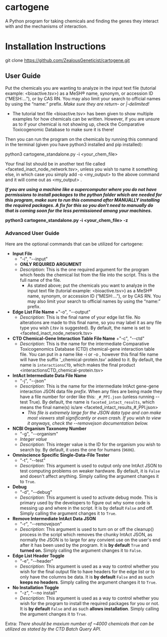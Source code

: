 # cartogene
A Python program for taking chemicals and finding the genes they interact with and the mechanisms of interaction.

# Installation Instructions
git clone https://github.com/ZealousGeneticist/cartogene.git

## User Guide
Put the chemicals you are wanting to analyze in the input text file (tutorial example: <bioactive.tsv>) as a MeSH® name, synonym, or accession ID (“MESH:…”), or by CAS RN. You may also limit your search to official names by using the “name:” prefix. *Make sure they are return- or |-delimited!*
+ The tutorial text file <bioactive.tsv> has been given to show multiple examples for how chemicals can be written. However, if you are unsure as to if your chemical is not showing up, check the Comparative Toxicogenomic Database to make sure it is there!

Then you can run the program on the chemicals by running this command in the terminal (given you have python3 installed and pip installed):

python3 cartogene_standalone.py -i <your_chem_file>

Your final list should be in another text file called <faceted_inact_node_network.tsv>, unless you wish to name it something else, in which case you simply add -o <my_output> to the above command and it will come out as <my_output> .

***If you are using a machine like a supercomputer where you do not have permissions to install packages to the python folder which are needed for this program, make sure to run this command after MANUALLY installing the required packages. A fix for this so you don't need to manually do that is coming soon for the less permissioned among your machines.***

**python3 cartogene_standalone.py -i <your_chem_file> -z**

### Advanced User Guide
Here are the optional commands that can be utilized for cartogene: 
+ **Input File**
    + "-i", "--input"
    + **ONLY REQUIRED ARGUMENT**
    + *Description*: This is the one required argument for the program which feeds the chemical list from the file into the script. This is the full name of the file.
        + As stated above; put the chemicals you want to analyze in the input text file (tutorial example: <bioactive.tsv>) as a MeSH® name, synonym, or accession ID (“MESH:…”), or by CAS RN. You may also limit your search to official names by using the “name:” prefix.
+ **Edge List File Name**
    +"-o", "--output"
    + *Description*: This is the final name of your edge list file. No alterations are made to this final name, so you may label it as any file type you wish (.tsv is suggested). By default, the name is set to <faceted_inact_node_network.tsv>
+ **CTD Chemical-Gene Interaction Table File Name**
    +"-c", "--ctd"
    + *Description*: This is the name for the intermediate Comparative Toxicogenomics Database (CTD) chemical-gene interaction table file. You can put in a name like -i or -o , however this final file name will have the suffix '_chemical-protein.tsv' added to it. By default, the name is `interactionsCTD`, which makes the final product <interactionsCTD_chemical-protein.tsv>
+ **IntAct Intermediate Data File Name**
    + "-j", "--json"
    + *Description*: This is the name for the intermediate IntAct gene-gene interaction JSON data file *prefix*. When any files are being made they have a file number for order like this: `_#_PPI.json` (unless running --test True). By default, the name is `faceted_intact_results`, which means the final name(s) is/are <faceted_intact_results_#_PPI.json>
        + *This file is extremely large for the JSON data type and can make most viewers stall significantly or even crash. If you wish to view it anyways, check the --removejson documentation below.* 
+ **NCBI Organism Taxonomy Number**
    + "-g", "--organism"
    + *Integer value*
    + *Description*: This integer value is the ID for the organism you wish to search by. By default, it uses the one for humans (`9606`).
+ **Omniscience Specific Single-Data-File Tester**
    + "-t", "--test"
    + *Description*: This argument is used to output only one IntAct JSON to test computing problems on weaker hardware. By default, it is `False` and doesn't affect anything. Simply calling the argument changes it to `True`.
+ **Debug**
    + "-d", "--debug"
    + *Description*: This argument is used to activate debug mode. This is primary used by the developers to figure out why some code is messing up and where in the script. It is by default `False` and off. Simply calling the argument changes it to `True`.
+ **Remove Intermediate IntAct Data JSON**
    + "-r", "--removejson"
    + *Description*: This argument is used to turn on or off the cleanup() process in the script which removes the chunky IntAct JSON, as normally the JSON is to large for any convient use on the user's end after it has been used by the program. It is **by default** `True` and **turned on.** Simply calling the argument changes it to `False`.
+ **Edge List Header Toggle**
    + "-e", "--header"
    + *Description*: This argument is used as a way to control whether you wish for the final output file to have headers for the edge list or to only have the columns be data. It is **by default** `False` and as such **keeps no headers**. Simply calling the argument changes it to `True`.
+ **No Installation Toggle**
    + "-z", "--no install"
    + *Description*: This argument is used as a way to control whether you wish for the program to install the required packages for you or not. It is **by default** `False` and as such **allows installation**. Simply calling the argument changes it to `True`.

Extra:
*There should be maxium number of ~4000 chemicals that can be utilized as stated by the CTD Batch Query API.*
